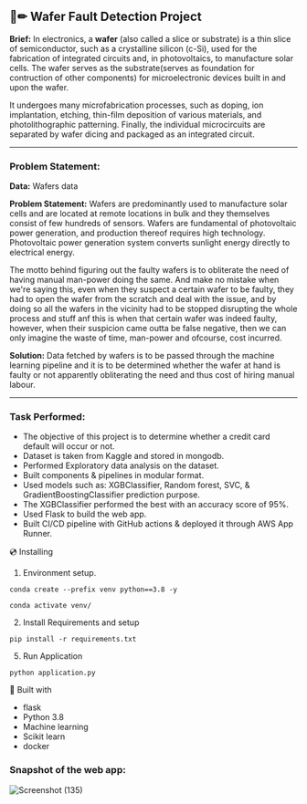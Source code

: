 ## 📄✏ Wafer Fault Detection Project
**Brief:** In electronics, a **wafer** (also called a slice or substrate) is a thin slice of semiconductor, such as a crystalline silicon (c-Si), used for the fabrication of integrated circuits and, in photovoltaics, to manufacture solar cells. The wafer serves as the substrate(serves as foundation for contruction of other components) for microelectronic devices built in and upon the wafer. 

It undergoes many microfabrication processes, such as doping, ion implantation, etching, thin-film deposition of various materials, and photolithographic patterning. Finally, the individual microcircuits are separated by wafer dicing and packaged as an integrated circuit.
___

### Problem Statement:

**Data:** Wafers data


**Problem Statement:** Wafers are predominantly used to manufacture solar cells and are located at remote locations in bulk and they themselves consist of few hundreds of sensors. Wafers are fundamental of photovoltaic power generation, and production thereof requires high technology. Photovoltaic power generation system converts sunlight energy directly to electrical energy.

The motto behind figuring out the faulty wafers is to obliterate the need of having manual man-power doing the same. And make no mistake when we're saying this, even when they suspect a certain wafer to be faulty, they had to open the wafer from the scratch and deal with the issue, and by doing so all the wafers in the vicinity had to be stopped disrupting the whole process and stuff anf this is when that certain wafer was indeed faulty, however, when their suspicion came outta be false negative, then we can only imagine the waste of time, man-power and ofcourse, cost incurred.

**Solution:** Data fetched by wafers is to be passed through the machine learning pipeline and it is to be determined whether the wafer at hand is faulty or not apparently obliterating the need and thus cost of hiring manual labour.
___

#### 
### Task Performed:
* The objective of this project is to determine whether a credit card default will occur or not.
* Dataset is taken from Kaggle and stored in mongodb.
* Performed Exploratory data analysis on the dataset.
* Built components & pipelines in modular format. 
* Used models such as: XGBClassifier, Random forest, SVC, & GradientBoostingClassifier prediction purpose.
* The XGBClassifier performed the best with an accuracy score of 95%.
* Used Flask to build the web app.
* Built CI/CD pipeline with GitHub actions & deployed it through AWS App Runner.


💿 Installing
1. Environment setup.
```
conda create --prefix venv python==3.8 -y
```
```
conda activate venv/
````
2. Install Requirements and setup
```
pip install -r requirements.txt
```
5. Run Application
```
python application.py
```

🔧 Built with
- flask
- Python 3.8
- Machine learning
- Scikit learn
- docker

### Snapshot of the web app:
![Screenshot (135)](https://github.com/AnonymousSurya/Wafer_Fault_Detection/assets/76435009/e89abb03-6758-4c8a-9b46-ad88e4402f64)

